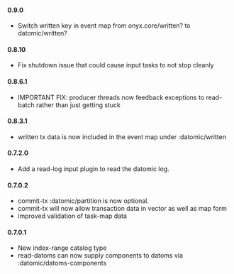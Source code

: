 #### 0.9.0
* Switch written key in event map from onyx.core/written? to datomic/written?

#### 0.8.10
* Fix shutdown issue that could cause input tasks to not stop cleanly

#### 0.8.6.1
* IMPORTANT FIX: producer threads now feedback exceptions to read-batch rather than just getting stuck

#### 0.8.3.1
* written tx data is now included in the event map under :datomic/written

#### 0.7.2.0
* Add a read-log input plugin to read the datomic log.

#### 0.7.0.2
* commit-tx :datomic/partition is now optional.
* commit-tx will now allow transaction data in vector as well as map form
* improved validation of task-map data

#### 0.7.0.1
* New index-range catalog type
* read-datoms can now supply components to datoms via :datomic/datoms-components

